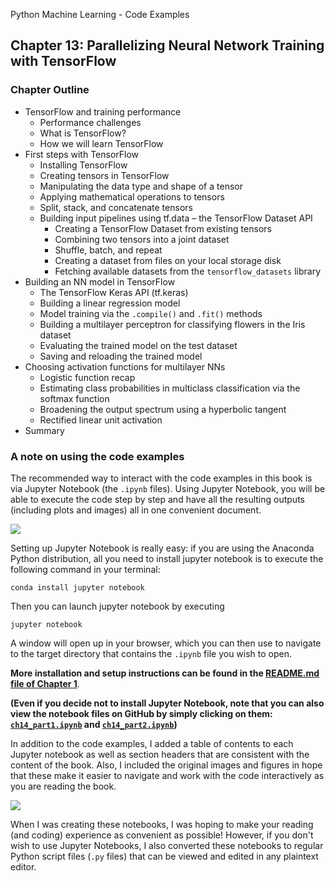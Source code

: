 Python Machine Learning - Code Examples


##  Chapter 13: Parallelizing Neural Network Training with TensorFlow 


### Chapter Outline

- TensorFlow and training performance
  - Performance challenges
  - What is TensorFlow?
  - How we will learn TensorFlow
- First steps with TensorFlow
  - Installing TensorFlow
  - Creating tensors in TensorFlow
  - Manipulating the data type and shape of a tensor
  - Applying mathematical operations to tensors
  - Split, stack, and concatenate tensors
  - Building input pipelines using tf.data – the TensorFlow Dataset API
    - Creating a TensorFlow Dataset from existing tensors
    - Combining two tensors into a joint dataset
    - Shuffle, batch, and repeat
    - Creating a dataset from files on your local storage disk
    - Fetching available datasets from the `tensorflow_datasets` library
- Building an NN model in TensorFlow
  - The TensorFlow Keras API (tf.keras)
  - Building a linear regression model
  - Model training via the `.compile()` and `.fit()` methods 
  - Building a multilayer perceptron for classifying flowers in the Iris dataset
  - Evaluating the trained model on the test dataset
  - Saving and reloading the trained model
- Choosing activation functions for multilayer NNs
  - Logistic function recap
  - Estimating class probabilities in multiclass classification via the softmax function
  - Broadening the output spectrum using a hyperbolic tangent
  - Rectified linear unit activation
- Summary

### A note on using the code examples

The recommended way to interact with the code examples in this book is via Jupyter Notebook (the `.ipynb` files). Using Jupyter Notebook, you will be able to execute the code step by step and have all the resulting outputs (including plots and images) all in one convenient document.

![](../ch02/images/jupyter-example-1.png)



Setting up Jupyter Notebook is really easy: if you are using the Anaconda Python distribution, all you need to install jupyter notebook is to execute the following command in your terminal:

    conda install jupyter notebook

Then you can launch jupyter notebook by executing

    jupyter notebook

A window will open up in your browser, which you can then use to navigate to the target directory that contains the `.ipynb` file you wish to open.

**More installation and setup instructions can be found in the [README.md file of Chapter 1](../ch01/README.md)**.

**(Even if you decide not to install Jupyter Notebook, note that you can also view the notebook files on GitHub by simply clicking on them: [`ch14_part1.ipynb`](ch14_part1.ipynb) and [`ch14_part2.ipynb`](ch14_part2.ipynb))**

In addition to the code examples, I added a table of contents to each Jupyter notebook as well as section headers that are consistent with the content of the book. Also, I included the original images and figures in hope that these make it easier to navigate and work with the code interactively as you are reading the book.

![](../ch02/images/jupyter-example-2.png)


When I was creating these notebooks, I was hoping to make your reading (and coding) experience as convenient as possible! However, if you don't wish to use Jupyter Notebooks, I also converted these notebooks to regular Python script files (`.py` files) that can be viewed and edited in any plaintext editor. 
